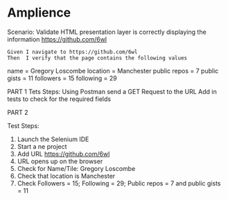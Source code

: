 # Amplience
Scenario: Validate HTML presentation layer is correctly displaying the information 
https://github.com/6wl
 
    Given I navigate to https://github.com/6wl
    Then  I verify that the page contains the following values
name = Gregory Loscombe
location = Manchester
public repos = 7
public gists = 11
followers = 15
following = 29

PART 1
Tets Steps: Using Postman send a GET Request to the URL
Add in tests to check for the required fields

PART 2
 
Test Steps:
1. Launch the Selenium IDE
2. Start a ne project
3. Add URL https://github.com/6wl
4. URL opens up on the browser
5. Check for Name/Tile: Gregory Loscombe
6. Check that location is Manchester
7. Check Followers = 15; Following = 29; Public repos = 7 and public gists = 11

